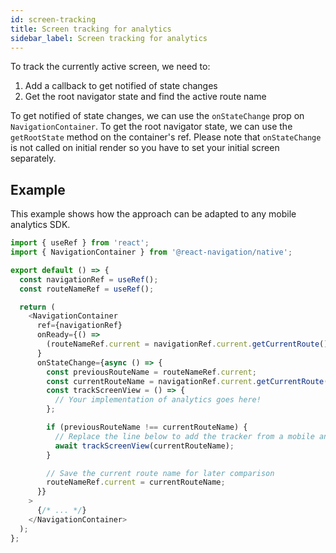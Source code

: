 ```yaml
---
id: screen-tracking
title: Screen tracking for analytics
sidebar_label: Screen tracking for analytics
---
```


To track the currently active screen, we need to:

1. Add a callback to get notified of state changes
2. Get the root navigator state and find the active route name

To get notified of state changes, we can use the `onStateChange` prop on `NavigationContainer`. To get the root navigator state, we can use the `getRootState` method on the container's ref. Please note that `onStateChange` is not called on initial render so you have to set your initial screen separately.

## Example

This example shows how the approach can be adapted to any mobile analytics SDK.

```js
import { useRef } from 'react';
import { NavigationContainer } from '@react-navigation/native';

export default () => {
  const navigationRef = useRef();
  const routeNameRef = useRef();

  return (
    <NavigationContainer
      ref={navigationRef}
      onReady={() =>
        (routeNameRef.current = navigationRef.current.getCurrentRoute().name)
      }
      onStateChange={async () => {
        const previousRouteName = routeNameRef.current;
        const currentRouteName = navigationRef.current.getCurrentRoute().name;
        const trackScreenView = () => {
          // Your implementation of analytics goes here!
        };

        if (previousRouteName !== currentRouteName) {
          // Replace the line below to add the tracker from a mobile analytics SDK
          await trackScreenView(currentRouteName);
        }

        // Save the current route name for later comparison
        routeNameRef.current = currentRouteName;
      }}
    >
      {/* ... */}
    </NavigationContainer>
  );
};
```
